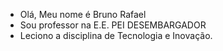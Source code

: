 - Olá, Meu nome é Bruno Rafael
- Sou professor na E.E. PEI DESEMBARGADOR
- Leciono a disciplina de Tecnologia e Inovação.


<!---
BrunoRafael2023/BrunoRafael2023 is a ✨ special ✨ repository because its `README.md` (this file) appears on your GitHub profile.
You can click the Preview link to take a look at your changes.
--->
